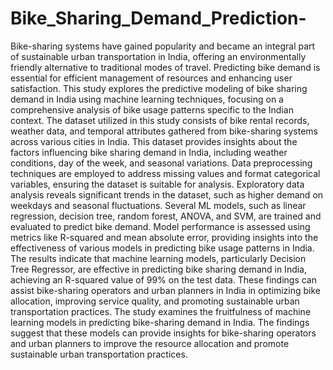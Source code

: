 # Bike_Sharing_Demand_Prediction-


Bike-sharing systems have gained popularity and became an integral part of sustainable urban transportation in India, offering an environmentally friendly alternative to traditional modes of travel.  Predicting bike demand is essential for efficient management of resources and enhancing user satisfaction. This study explores the predictive modeling of bike sharing demand in India using machine learning techniques, focusing on a comprehensive analysis of bike usage patterns specific to the Indian context. The dataset utilized in this study consists of bike rental records, weather data, and temporal attributes gathered from bike-sharing systems across various cities in India. This dataset provides insights about the factors influencing bike sharing demand in India, including weather conditions, day of the week, and seasonal variations. Data preprocessing techniques are employed to address missing values and format categorical variables, ensuring the dataset is suitable for analysis. Exploratory data analysis reveals significant trends in the dataset, such as higher demand on weekdays and seasonal fluctuations. Several ML models, such as linear regression, decision tree, random forest, ANOVA, and SVM, are trained and evaluated to predict bike demand. Model performance is assessed using metrics like R-squared and mean absolute error, providing insights into the effectiveness of various models in predicting bike usage patterns in India. The results indicate that machine learning models, particularly Decision Tree Regressor, are effective in predicting bike sharing demand in India, achieving an R-squared value of 99% on the test data. These findings can assist bike-sharing operators and urban planners in India in optimizing bike allocation, improving service quality, and promoting sustainable urban transportation practices. The study examines the fruitfulness of machine learning models in predicting bike-sharing demand in India. The findings suggest that these models can provide insights for bike-sharing operators and urban planners to improve the resource allocation and promote sustainable urban transportation practices.
